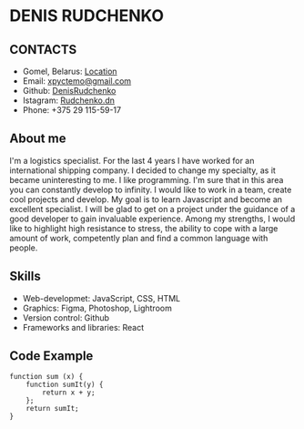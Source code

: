 # DENIS RUDCHENKO
## CONTACTS 
* Gomel, Belarus: [Location](https://www.google.com/maps/place/%D0%93%D0%BE%D0%BC%D0%B5%D0%BB%D1%8C/@52.425014,30.9509094,12z/data=!3m1!4b1!4m5!3m4!1s0x46d4699b50faf1a5:0x5ecca30fd2361396!8m2!3d52.4313388!4d30.99367)
* Email: xpyctemo@gmail.com
* Github: [DenisRudchenko](https://github.com/DenisRudchenko)
* Istagram: [Rudchenko.dn](https://www.instagram.com/rudchenko.dn/)
* Phone: +375 29 115-59-17  
## About me 
I'm a logistics specialist. For the last 4 years I have worked for an international shipping company. I decided to change my specialty, as it became uninteresting to me. I like programming. I'm sure that in this area you can constantly develop to infinity. I would like to work in a team, create cool projects and develop. My goal is to learn Javascript and become an excellent specialist. I will be glad to get on a project under the guidance of a good developer to gain invaluable experience. Among my strengths, I would like to highlight high resistance to stress, the ability to cope with a large amount of work, competently plan and find a common language with people.
## Skills
* Web-developmet: JavaScript, CSS, HTML
* Graphics: Figma, Photoshop, Lightroom
* Version control: Github
* Frameworks and libraries: React
## Code Example
```
function sum (x) {
    function sumIt(y) {
        return x + y;
    };
    return sumIt;
}
```

